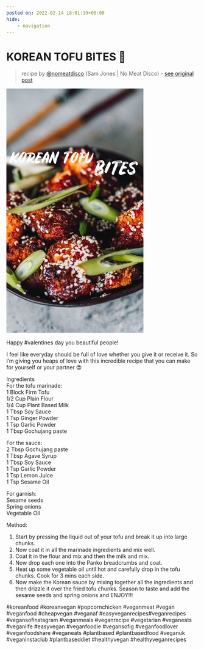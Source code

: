 ```yaml
---
posted on: 2022-02-14 18:01:19+00:00
hide:
    - navigation
---
```


# KOREAN TOFU BITES 🍜  

> recipe by [@nomeatdisco](https://www.instagram.com/nomeatdisco/) 
(Sam Jones | No Meat Disco) - [see original post](https://instagram.com/p/CZ94z8UKUJe)

![](../img/nomeatdisco_14-02-2022_1802.png)

  
Happy \#valentines day you beautiful people!   
  
I feel like everyday should be full of love whether you give it or receive it. So I’m giving you heaps of love with this incredible recipe that you can make for yourself or your partner 😍  
  
Ingredients  
For the tofu marinade:   
1 Block Firm Tofu  
1/2 Cup Plain Flour  
1/4 Cup Plant Based Milk  
1 Tbsp Soy Sauce  
1 Tsp Ginger Powder  
1 Tsp Garlic Powder  
1 Tbsp Gochujang paste  
  
For the sauce:  
2 Tbsp Gochujang paste   
1 Tbsp Agave Syrup  
1 Tbsp Soy Sauce  
1 Tsp Garlic Powder  
1 Tsp Lemon Juice  
1 Tsp Sesame Oil  
  
For garnish:  
Sesame seeds  
Spring onions   
Vegetable Oil  
  
Method:  
1. Start by pressing the liquid out of your tofu and break it up into large chunks.  
2. Now coat it in all the marinade ingredients and mix well.  
3. Coat it in the flour and mix and then the milk and mix.  
4. Now drop each one into the Panko breadcrumbs and coat.  
5. Heat up some vegetable oil until hot and carefully drop in the tofu chunks. Cook for 3 mins each side.  
6. Now make the Korean sauce by mixing together all the ingredients and then drizzle it over the fried tofu chunks. Season to taste and add the sesame seeds and spring onions and ENJOY!!!  
  
\#koreanfood \#koreanvegan  \#popcornchicken \#veganmeat \#vegan \#veganfood \#cheapvegan \#veganaf  \#easyveganrecipes\#veganrecipes \#vegansofinstagram \#veganmeals \#veganrecipe \#vegetarian \#veganeats \#veganlife \#easyvegan \#veganfoodie \#vegansofig \#veganfoodlover \#veganfoodshare \#veganeats \#plantbased \#plantbasedfood \#veganuk \#veganinstaclub \#plantbaseddiet \#healthyvegan  \#healthyveganrecipes   